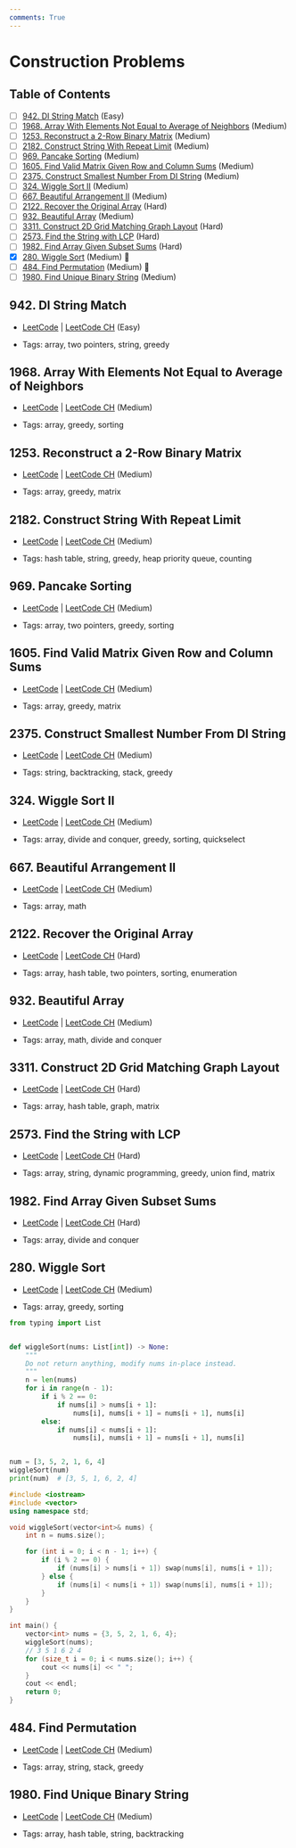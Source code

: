 ```yaml
---
comments: True
---
```


# Construction Problems

## Table of Contents

- [ ] [942. DI String Match](https://leetcode.cn/problems/di-string-match/) (Easy)
- [ ] [1968. Array With Elements Not Equal to Average of Neighbors](https://leetcode.cn/problems/array-with-elements-not-equal-to-average-of-neighbors/) (Medium)
- [ ] [1253. Reconstruct a 2-Row Binary Matrix](https://leetcode.cn/problems/reconstruct-a-2-row-binary-matrix/) (Medium)
- [ ] [2182. Construct String With Repeat Limit](https://leetcode.cn/problems/construct-string-with-repeat-limit/) (Medium)
- [ ] [969. Pancake Sorting](https://leetcode.cn/problems/pancake-sorting/) (Medium)
- [ ] [1605. Find Valid Matrix Given Row and Column Sums](https://leetcode.cn/problems/find-valid-matrix-given-row-and-column-sums/) (Medium)
- [ ] [2375. Construct Smallest Number From DI String](https://leetcode.cn/problems/construct-smallest-number-from-di-string/) (Medium)
- [ ] [324. Wiggle Sort II](https://leetcode.cn/problems/wiggle-sort-ii/) (Medium)
- [ ] [667. Beautiful Arrangement II](https://leetcode.cn/problems/beautiful-arrangement-ii/) (Medium)
- [ ] [2122. Recover the Original Array](https://leetcode.cn/problems/recover-the-original-array/) (Hard)
- [ ] [932. Beautiful Array](https://leetcode.cn/problems/beautiful-array/) (Medium)
- [ ] [3311. Construct 2D Grid Matching Graph Layout](https://leetcode.cn/problems/construct-2d-grid-matching-graph-layout/) (Hard)
- [ ] [2573. Find the String with LCP](https://leetcode.cn/problems/find-the-string-with-lcp/) (Hard)
- [ ] [1982. Find Array Given Subset Sums](https://leetcode.cn/problems/find-array-given-subset-sums/) (Hard)
- [x] [280. Wiggle Sort](https://leetcode.cn/problems/wiggle-sort/) (Medium) 👑
- [ ] [484. Find Permutation](https://leetcode.cn/problems/find-permutation/) (Medium) 👑
- [ ] [1980. Find Unique Binary String](https://leetcode.cn/problems/find-unique-binary-string/) (Medium)

## 942. DI String Match

-   [LeetCode](https://leetcode.com/problems/di-string-match/) | [LeetCode CH](https://leetcode.cn/problems/di-string-match/) (Easy)

-   Tags: array, two pointers, string, greedy
## 1968. Array With Elements Not Equal to Average of Neighbors

-   [LeetCode](https://leetcode.com/problems/array-with-elements-not-equal-to-average-of-neighbors/) | [LeetCode CH](https://leetcode.cn/problems/array-with-elements-not-equal-to-average-of-neighbors/) (Medium)

-   Tags: array, greedy, sorting
## 1253. Reconstruct a 2-Row Binary Matrix

-   [LeetCode](https://leetcode.com/problems/reconstruct-a-2-row-binary-matrix/) | [LeetCode CH](https://leetcode.cn/problems/reconstruct-a-2-row-binary-matrix/) (Medium)

-   Tags: array, greedy, matrix
## 2182. Construct String With Repeat Limit

-   [LeetCode](https://leetcode.com/problems/construct-string-with-repeat-limit/) | [LeetCode CH](https://leetcode.cn/problems/construct-string-with-repeat-limit/) (Medium)

-   Tags: hash table, string, greedy, heap priority queue, counting
## 969. Pancake Sorting

-   [LeetCode](https://leetcode.com/problems/pancake-sorting/) | [LeetCode CH](https://leetcode.cn/problems/pancake-sorting/) (Medium)

-   Tags: array, two pointers, greedy, sorting
## 1605. Find Valid Matrix Given Row and Column Sums

-   [LeetCode](https://leetcode.com/problems/find-valid-matrix-given-row-and-column-sums/) | [LeetCode CH](https://leetcode.cn/problems/find-valid-matrix-given-row-and-column-sums/) (Medium)

-   Tags: array, greedy, matrix
## 2375. Construct Smallest Number From DI String

-   [LeetCode](https://leetcode.com/problems/construct-smallest-number-from-di-string/) | [LeetCode CH](https://leetcode.cn/problems/construct-smallest-number-from-di-string/) (Medium)

-   Tags: string, backtracking, stack, greedy
## 324. Wiggle Sort II

-   [LeetCode](https://leetcode.com/problems/wiggle-sort-ii/) | [LeetCode CH](https://leetcode.cn/problems/wiggle-sort-ii/) (Medium)

-   Tags: array, divide and conquer, greedy, sorting, quickselect
## 667. Beautiful Arrangement II

-   [LeetCode](https://leetcode.com/problems/beautiful-arrangement-ii/) | [LeetCode CH](https://leetcode.cn/problems/beautiful-arrangement-ii/) (Medium)

-   Tags: array, math
## 2122. Recover the Original Array

-   [LeetCode](https://leetcode.com/problems/recover-the-original-array/) | [LeetCode CH](https://leetcode.cn/problems/recover-the-original-array/) (Hard)

-   Tags: array, hash table, two pointers, sorting, enumeration
## 932. Beautiful Array

-   [LeetCode](https://leetcode.com/problems/beautiful-array/) | [LeetCode CH](https://leetcode.cn/problems/beautiful-array/) (Medium)

-   Tags: array, math, divide and conquer
## 3311. Construct 2D Grid Matching Graph Layout

-   [LeetCode](https://leetcode.com/problems/construct-2d-grid-matching-graph-layout/) | [LeetCode CH](https://leetcode.cn/problems/construct-2d-grid-matching-graph-layout/) (Hard)

-   Tags: array, hash table, graph, matrix
## 2573. Find the String with LCP

-   [LeetCode](https://leetcode.com/problems/find-the-string-with-lcp/) | [LeetCode CH](https://leetcode.cn/problems/find-the-string-with-lcp/) (Hard)

-   Tags: array, string, dynamic programming, greedy, union find, matrix
## 1982. Find Array Given Subset Sums

-   [LeetCode](https://leetcode.com/problems/find-array-given-subset-sums/) | [LeetCode CH](https://leetcode.cn/problems/find-array-given-subset-sums/) (Hard)

-   Tags: array, divide and conquer
## 280. Wiggle Sort

-   [LeetCode](https://leetcode.com/problems/wiggle-sort/) | [LeetCode CH](https://leetcode.cn/problems/wiggle-sort/) (Medium)

-   Tags: array, greedy, sorting

```python title="280. Wiggle Sort - Python Solution"
from typing import List


def wiggleSort(nums: List[int]) -> None:
    """
    Do not return anything, modify nums in-place instead.
    """
    n = len(nums)
    for i in range(n - 1):
        if i % 2 == 0:
            if nums[i] > nums[i + 1]:
                nums[i], nums[i + 1] = nums[i + 1], nums[i]
        else:
            if nums[i] < nums[i + 1]:
                nums[i], nums[i + 1] = nums[i + 1], nums[i]


num = [3, 5, 2, 1, 6, 4]
wiggleSort(num)
print(num)  # [3, 5, 1, 6, 2, 4]

```

```cpp title="280. Wiggle Sort - C++ Solution"
#include <iostream>
#include <vector>
using namespace std;

void wiggleSort(vector<int>& nums) {
    int n = nums.size();

    for (int i = 0; i < n - 1; i++) {
        if (i % 2 == 0) {
            if (nums[i] > nums[i + 1]) swap(nums[i], nums[i + 1]);
        } else {
            if (nums[i] < nums[i + 1]) swap(nums[i], nums[i + 1]);
        }
    }
}

int main() {
    vector<int> nums = {3, 5, 2, 1, 6, 4};
    wiggleSort(nums);
    // 3 5 1 6 2 4
    for (size_t i = 0; i < nums.size(); i++) {
        cout << nums[i] << " ";
    }
    cout << endl;
    return 0;
}

```

## 484. Find Permutation

-   [LeetCode](https://leetcode.com/problems/find-permutation/) | [LeetCode CH](https://leetcode.cn/problems/find-permutation/) (Medium)

-   Tags: array, string, stack, greedy
## 1980. Find Unique Binary String

-   [LeetCode](https://leetcode.com/problems/find-unique-binary-string/) | [LeetCode CH](https://leetcode.cn/problems/find-unique-binary-string/) (Medium)

-   Tags: array, hash table, string, backtracking
